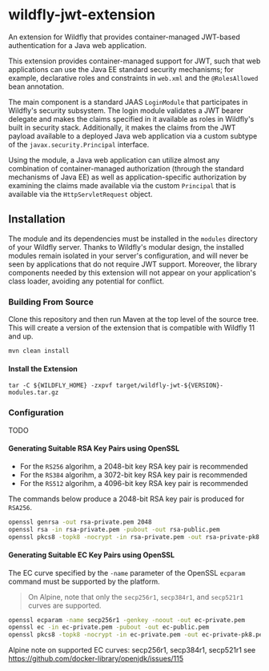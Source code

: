 wildfly-jwt-extension
=====================

An extension for Wildfly that provides container-managed JWT-based
authentication for a Java web application.

This extension provides container-managed support for JWT, such that web 
applications can use the Java EE standard security mechanisms; for example, 
declarative roles and constraints in `web.xml` and the `@RolesAllowed` bean
annotation. 

The main component is a standard JAAS `LoginModule` that participates in 
Wildfly's security subsystem.  The login module validates a JWT bearer delegate
and makes the claims specified in it available as roles in Wildfly's built
in security stack. Additionally, it makes the claims from the JWT payload
available to a deployed Java web application via a custom subtype of the
`javax.security.Principal` interface.

Using the module, a Java web application can utilize almost any combination
of container-managed authorization (through the standard mechanisms of
Java EE) as well as application-specific authorization by examining the 
claims made available via the custom `Principal` that is available via
the `HttpServletRequest` object.

Installation
------------

The module and its dependencies must be installed in the `modules` directory 
of your Wildfly server.  Thanks to Wildfly's modular design, the installed 
modules remain isolated in your server's configuration, and will never be seen 
by applications that do not require JWT support.  Moreover, the library
components needed by this extension will not appear on your 
application's class loader, avoiding any potential for conflict.

### Building From Source

Clone this repository and then run Maven at the top level of the source tree.
This will create a version of the extension that is compatible with Wildfly 11 and up.

```
mvn clean install
```

#### Install the Extension
```
tar -C ${WILDFLY_HOME} -zxpvf target/wildfly-jwt-${VERSION}-modules.tar.gz
```

### Configuration

TODO

#### Generating Suitable RSA Key Pairs using OpenSSL

* For the `RS256` algorihm, a 2048-bit key RSA key pair is recommended
* For the `RS384` algorihm, a 3072-bit key RSA key pair is recommended
* For the `RS512` algorihm, a 4096-bit key RSA key pair is recommended

The commands below produce a 2048-bit RSA key pair is produced for `RSA256`.

```bash
openssl genrsa -out rsa-private.pem 2048
openssl rsa -in rsa-private.pem -pubout -out rsa-public.pem
openssl pkcs8 -topk8 -nocrypt -in rsa-private.pem -out rsa-private-pk8.pem  
```

#### Generating Suitable EC Key Pairs using OpenSSL

The EC curve specified by the `-name` parameter of the OpenSSL `ecparam`
command must be supported by the platform.

> On Alpine, note that only the `secp256r1`, `secp384r1`, and `secp521r1`
> curves are supported.
 
```bash
openssl ecparam -name secp256r1 -genkey -noout -out ec-private.pem
openssl ec -in ec-private.pem -pubout -out ec-public.pem
openssl pkcs8 -topk8 -nocrypt -in ec-private.pem -out ec-private-pk8.pem  
```

Alpine note on supported EC curves: secp256r1, secp384r1, secp521r1
see https://github.com/docker-library/openjdk/issues/115